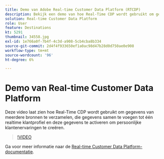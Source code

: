 ```yaml
---
title: Demo van Adobe Real-time Customer Data Platform (RTCDP)
description: Bekijk een demo van hoe Real-Time CDP wordt gebruikt om gegevens van veelvoudige bronnen te verzamelen, die gegevens in één enkel profiel in real time van de klant samen te voegen, en die gegevens te activeren om gepersonaliseerde klantenervaringen tot stand te brengen.
solution: Real-time Customer Data Platform
role: User
feature: Destinations
kt: 5291
thumbnail: 34558.jpg
exl-id: 1e766a0f-7b4f-4c3d-a908-5cb4cba8b334
source-git-commit: 2d4f4f933650ef1a0ac98d47b28d0d750ae0e908
workflow-type: tm+mt
source-wordcount: '96'
ht-degree: 6%

---
```


# Demo van Real-time Customer Data Platform

Deze video laat zien hoe Real-Time CDP wordt gebruikt om gegevens van meerdere bronnen te verzamelen, die gegevens samen te voegen tot één realtime klantprofiel en deze gegevens te activeren om persoonlijke klantenervaringen te creëren.

>[!VIDEO](https://video.tv.adobe.com/v/34558?quality=12&learn=on)


Ga voor meer informatie naar de [Real-time Customer Data Platform-documentatie](https://experienceleague.adobe.com/docs/experience-platform/rtcdp/overview.html?lang=nl).